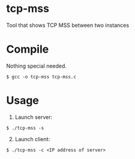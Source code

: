 # tcp-mss
Tool that shows TCP MSS between two instances

# Compile
Nothing special needed.
```
$ gcc -o tcp-mss tcp-mss.c
```

# Usage
1. Launch server:
```
$ ./tcp-mss -s
```
2. Launch client:
```
$ ./tcp-mss -c <IP address of server>
```
